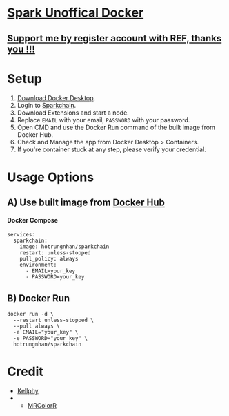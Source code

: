 # [Spark Unoffical Docker](https://github.com/hotrungnhan/spark-unoffical-docker) 

## [Support me by register account with REF, thanks you !!!](https://sparkchain.ai/register/?r=46694143)
# Setup
1. [Download Docker Desktop](https://www.docker.com/products/docker-desktop).
2. Login to [Sparkchain](https://sparkchain.ai/dashboard).
3. Download Extensions and start a node.
7. Replace `EMAIL` with your email, `PASSWORD` with your password.
8. Open CMD and use the Docker Run command of the built image from Docker Hub.
9. Check and Manage the app from Docker Desktop > Containers.
10. If you're container stuck at any step, please verify your credential.
# Usage Options
## A) Use built image from [Docker Hub](https://hub.docker.com/r/hotrungnhan/sparkchain)
#### Docker Compose
```
services:
  sparkchain:
    image: hotrungnhan/sparkchain
    restart: unless-stopped
    pull_policy: always
    environment:
      - EMAIL=your_key
      - PASSWORD=your_key
```
## B) Docker Run
```
docker run -d \
  --restart unless-stopped \
  --pull always \
  -e EMAIL="your_key" \
  -e PASSWORD="your_key" \
  hotrungnhan/sparkchain
```

# Credit 
* [Kellphy](https://github.com/Kellphy)
* * [MRColorR](https://github.com/MRColorR)
